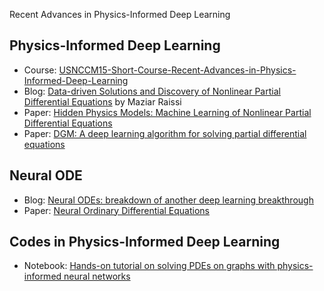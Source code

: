 Recent Advances in Physics-Informed Deep Learning

## <a  name='physics_dl'>Physics-Informed Deep Learning</a>
   *  Course: [USNCCM15-Short-Course-Recent-Advances-in-Physics-Informed-Deep-Learning](https://github.com/PredictiveIntelligenceLab/USNCCM15-Short-Course-Recent-Advances-in-Physics-Informed-Deep-Learning)
   *  Blog: [Data-driven Solutions and Discovery of Nonlinear Partial Differential Equations](http://www.dam.brown.edu/people/mraissi/research/1_physics_informed_neural_networks/) by Maziar Raissi
   *  Paper: [Hidden Physics Models: Machine Learning of Nonlinear Partial Differential Equations](https://arxiv.org/abs/1708.00588)
   *  Paper:  [DGM: A deep learning algorithm for solving partial differential equations](https://arxiv.org/abs/1708.07469)
  
 ## <a  name='ode'>Neural ODE</a>
  * Blog: [Neural ODEs: breakdown of another deep learning breakthrough](https://towardsdatascience.com/neural-odes-breakdown-of-another-deep-learning-breakthrough-3e78c7213795)
* Paper:  [Neural Ordinary Differential Equations](https://arxiv.org/abs/1806.07366)
 
 ## <a name='code'>Codes in Physics-Informed Deep Learning</a>
  * Notebook: [Hands-on tutorial on solving PDEs on graphs with physics-informed neural networks](https://github.com/PredictiveIntelligenceLab/USNCCM15-Short-Course-Recent-Advances-in-Physics-Informed-Deep-Learning/blob/master/notebooks/.ipynb_checkpoints/Graph%20PINNs-checkpoint.ipynb)

